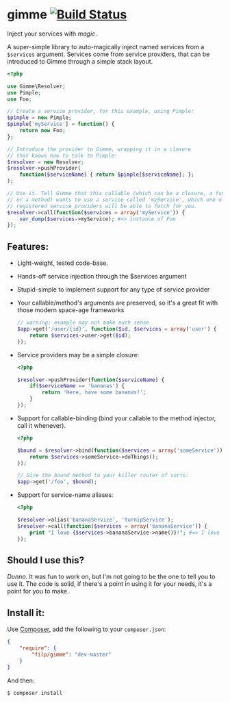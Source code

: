 # gimme [![Build Status](https://travis-ci.org/filp/gimme.png?branch=master)](https://travis-ci.org/filp/gimme)

Inject your services with *magic*.

A super-simple library to auto-magically inject named services from a `$services` argument. Services
come from service providers, that can be introduced to Gimme through a simple stack layout.

```php
<?php

use Gimme\Resolver;
use Pimple;
use Foo;

// Create a service provider, for this example, using Pimple:
$pimple = new Pimple;
$pimple['myService'] = function() {
    return new Foo;
};

// Introduce the provider to Gimme, wrapping it in a closure
// that knows how to talk to Pimple:
$resolver = new Resolver;
$resolver->pushProvider(
    function($serviceName) { return $pimple[$serviceName]; };
);

// Use it. Tell Gimme that this callable (which can be a closure, a function
// or a method) wants to use a service called 'myService', which one of the
// registered service providers will be able to fetch for you.
$resolver->call(function($services = array('myService')) {
    var_dump($services->myService); #=> instance of Foo
});
```

## Features:

- Light-weight, tested code-base.
- Hands-off service injection through the $services argument
- Stupid-simple to implement support for any type of service provider
- Your callable/method's arguments are preserved, so it's a great fit with those modern space-age frameworks

    ```php
    // warning: example may not make much sense
    $app->get('/user/{id}', function($id, $services = array('user') {
        return $services->user->get($id);
    });
    ```

- Service providers may be a simple closure:

    ```php
    <?php

    $resolver->pushProvider(function($serviceName) {
        if($serviceName == 'bananas') {
            return 'Here, have some bananas!';
        }
    });
    ```

- Support for callable-binding (bind your callable to the method injector, call it whenever).

    ```php
    <?php

    $bound = $resolver->bind(function($services = array('someService')) {
        return $services->someService->doThings();
    });

    // Give the bound method to your killer router of sorts:
    $app->get('/foo', $bound);
    ```

- Support for service-name aliases:

    ```php
    <?php

    $resolver->alias('bananaService', 'turnipService');
    $resolver->call(function($services = array('bananaService')) {
        print "I love {$services->bananaService->name()}!"; #=> I love turnip!
    });
    ```

## Should I use this?

*Dunno*. It was fun to work on, but I'm not going to be the one to tell you to use it. The code
is solid, if there's a point in using it for your needs, it's a point for you to make.

## Install it:

Use [Composer](http://getcomposer.org), add the following to your `composer.json`:

```json
{
    "require": {
        "filp/gimme": "dev-master"
    }
}
```

And then:

```bash
$ composer install
```
